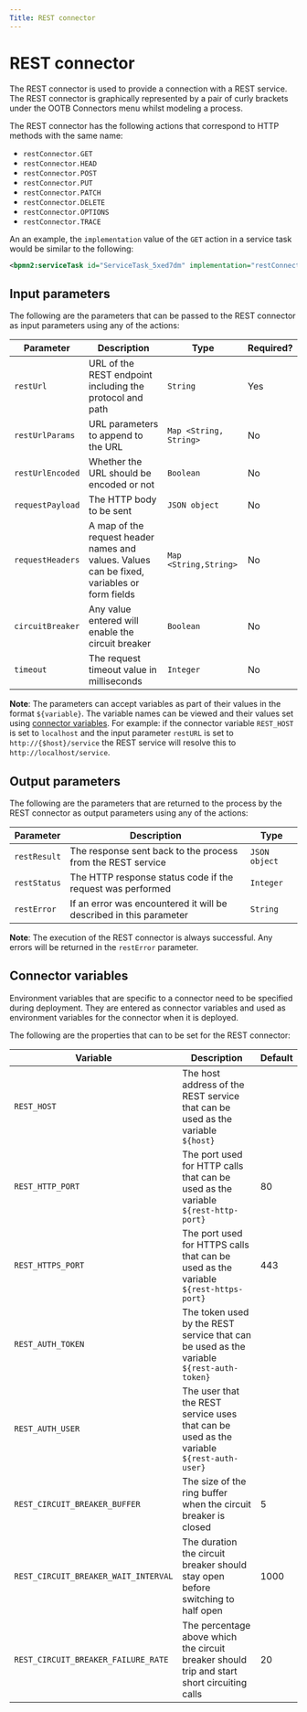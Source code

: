 ```yaml
---
Title: REST connector
---
```


# REST connector
The REST connector is used to provide a connection with a REST service. The REST connector is graphically represented by a pair of curly brackets under the OOTB Connectors menu whilst modeling a process. 

The REST connector has the following actions that correspond to HTTP methods with the same name:

* `restConnector.GET`
* `restConnector.HEAD`
* `restConnector.POST`
* `restConnector.PUT`
* `restConnector.PATCH`
* `restConnector.DELETE`
* `restConnector.OPTIONS`
* `restConnector.TRACE`

An an example, the `implementation` value of the `GET` action in a service task would be similar to the following:

```xml
<bpmn2:serviceTask id="ServiceTask_5xed7dm" implementation="restConnector.GET" />
```

## Input parameters
The following are the parameters that can be passed to the REST connector as input parameters using any of the actions:

| Parameter | Description | Type | Required? |
| --------  | ----------- | ---- | --------- |
| `restUrl` | URL of the REST endpoint including the protocol and path | `String` | Yes |
| `restUrlParams` | URL parameters to append to the URL | `Map <String, String>` | No |
| `restUrlEncoded` | Whether the URL should be encoded or not | `Boolean` | No |
| `requestPayload` | The HTTP body to be sent | `JSON object` | No |
| `requestHeaders` | A map of the request header names and values. Values can be fixed, variables or form fields | `Map <String,String>` | No |
| `circuitBreaker` | Any value entered will enable the circuit breaker | `Boolean` | No |
| `timeout` | The request timeout value in milliseconds | `Integer` | No |

**Note**: The parameters can accept variables as part of their values in the format `${variable}`. The variable names can be viewed and their values set using [connector variables](#connector-variables). For example: if the connector variable `REST_HOST` is set to `localhost` and the input parameter `restURL` is set to `http://{$host}/service` the REST service will resolve this to `http://localhost/service`.

## Output parameters
The following are the parameters that are returned to the process by the REST connector as output parameters using any of the actions:

| Parameter | Description | Type |
| --------  | ----------- | ---- |
| `restResult` | The response sent back to the process from the REST service | `JSON object` |
| `restStatus` | The HTTP response status code if the request was performed | `Integer` | 
| `restError` | If an error was encountered it will be described in this parameter | `String` |

**Note**: The execution of the REST connector is always successful. Any errors will be returned in the `restError` parameter.

## Connector variables
Environment variables that are specific to a connector need to be specified during deployment. They are entered as connector variables and used as environment variables for the connector when it is deployed. 

The following are the properties that can to be set for the REST connector: 

| Variable | Description | Default |
| -------- | ----------- | ------- |
| `REST_HOST` | The host address of the REST service that can be used as the variable `${host}` |
| `REST_HTTP_PORT` | The port used for HTTP calls that can be used as the variable `${rest-http-port}` | 80 |
| `REST_HTTPS_PORT` | The port used for HTTPS calls that can be used as the variable `${rest-https-port}` | 443 |
| `REST_AUTH_TOKEN` | The token used by the REST service that can be used as the variable `${rest-auth-token}` | |
| `REST_AUTH_USER` | The user that the REST service uses that can be used as the variable `${rest-auth-user}` | |
| `REST_CIRCUIT_BREAKER_BUFFER` | The size of the ring buffer when the circuit breaker is closed | 5 |
| `REST_CIRCUIT_BREAKER_WAIT_INTERVAL` | The duration the circuit breaker should stay open before switching to half open | 1000 |
| `REST_CIRCUIT_BREAKER_FAILURE_RATE` | The percentage above which the circuit breaker should trip and start short circuiting calls | 20 |

